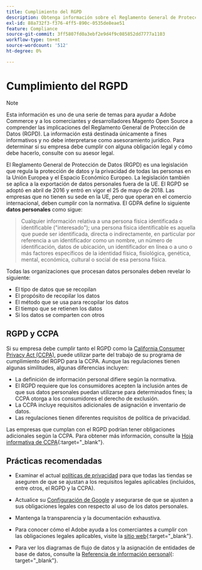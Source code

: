 ```yaml
---
title: Cumplimiento del RGPD
description: Obtenga información sobre el Reglamento General de Protección de Datos (RGPD), que es una legislación que regula la protección de datos y la privacidad de todas las personas en la Unión Europea y el Espacio Económico Europeo.
exl-id: 88a732f3-f376-4ff5-890c-0535de8eae51
feature: Compliance
source-git-commit: 3ff5807fd0a3ebf2e9d4f9c085852dd7777a1103
workflow-type: tm+mt
source-wordcount: '512'
ht-degree: 0%

---
```


# Cumplimiento del RGPD

>[!NOTE]
>
>Esta información es uno de una serie de temas para ayudar a Adobe Commerce y a los comerciantes y desarrolladores Magento Open Source a comprender las implicaciones del Reglamento General de Protección de Datos (RGPD). La información está destinada únicamente a fines informativos y no debe interpretarse como asesoramiento jurídico. Para determinar si su empresa debe cumplir con alguna obligación legal y cómo debe hacerlo, consulte con su asesor legal.

El Reglamento General de Protección de Datos (RGPD) es una legislación que regula la protección de datos y la privacidad de todas las personas en la Unión Europea y el Espacio Económico Europeo. La legislación también se aplica a la exportación de datos personales fuera de la UE. El RGPD se adoptó en abril de 2016 y entró en vigor el 25 de mayo de 2018. Las empresas que no tienen su sede en la UE, pero que operan en el comercio internacional, deben cumplir con la normativa. El GDPA define lo siguiente **datos personales** como sigue:

>Cualquier información relativa a una persona física identificada o identificable (&quot;interesado&quot;); una persona física identificable es aquella que puede ser identificada, directa o indirectamente, en particular por referencia a un identificador como un nombre, un número de identificación, datos de ubicación, un identificador en línea o a uno o más factores específicos de la identidad física, fisiológica, genética, mental, económica, cultural o social de esa persona física.

Todas las organizaciones que procesan datos personales deben revelar lo siguiente:

- El tipo de datos que se recopilan
- El propósito de recopilar los datos
- El método que se usa para recopilar los datos
- El tiempo que se retienen los datos
- Si los datos se comparten con otros

## RGPD y CCPA

Si su empresa debe cumplir tanto el RGPD como la [California Consumer Privacy Act (CCPA)](../getting-started/compliance-ccpa.md), puede utilizar parte del trabajo de su programa de cumplimiento del RGPD para la CCPA. Aunque las regulaciones tienen algunas similitudes, algunas diferencias incluyen:

- La definición de información personal difiere según la normativa.
- El RGPD requiere que los consumidores acepten la inclusión antes de que sus datos personales puedan utilizarse para determinados fines; la CCPA otorga a los consumidores el derecho de exclusión.
- La CCPA incluye requisitos adicionales de asignación e inventario de datos.
- Las regulaciones tienen diferentes requisitos de política de privacidad.

Las empresas que cumplan con el RGPD podrían tener obligaciones adicionales según la CCPA. Para obtener más información, consulte la [Hoja informativa de CCPA][3]{:target=&quot;_blank&quot;}.

## Prácticas recomendadas

- Examinar el actual [políticas de privacidad](../getting-started/privacy-policy.md) para que todas las tiendas se aseguren de que se ajustan a los requisitos legales aplicables (incluidos, entre otros, el RGPD y la CCPA).

- Actualice su [Configuración de Google](../merchandising-promotions/google-tools.md#google-privacy-settings) y asegurarse de que se ajusten a sus obligaciones legales con respecto al uso de los datos personales.

- Mantenga la transparencia y la documentación exhaustiva.

- Para conocer cómo el Adobe ayuda a los comerciantes a cumplir con las obligaciones legales aplicables, visite la [sitio web][1]{:target=&quot;_blank&quot;}.

- Para ver los diagramas de flujo de datos y la asignación de entidades de base de datos, consulte la [Referencia de información personal][2]{: target=&quot;_blank&quot;}.

[1]: https://business.adobe.com/privacy/general-data-protection-regulation.html
[2]: https://experienceleague.adobe.com/docs/commerce-operations/security-and-compliance/reference/data-m2.html
[3]: https://oag.ca.gov/system/files/attachments/press_releases/CCPA%20Fact%20Sheet%20%2800000002%29.pdf
